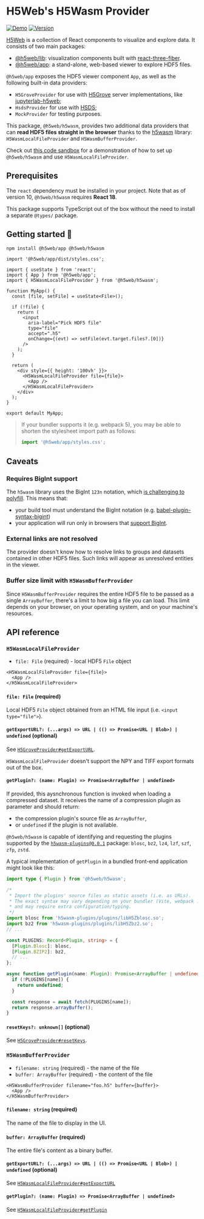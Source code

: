 # H5Web's H5Wasm Provider

[![Demo](https://img.shields.io/website?down_message=offline&label=demo&up_message=online&url=https%3A%2F%2Fh5web.panosc.eu%2Fh5wasm)](https://h5web.panosc.eu/h5wasm)
[![Version](https://img.shields.io/npm/v/@h5web/h5wasm)](https://www.npmjs.com/package/@h5web/h5wasm)

[H5Web](https://github.com/silx-kit/h5web) is a collection of React components
to visualize and explore data. It consists of two main packages:

- [@h5web/lib](https://www.npmjs.com/package/@h5web/lib): visualization
  components built with
  [react-three-fiber](https://github.com/react-spring/react-three-fiber).
- [@h5web/app](https://www.npmjs.com/package/@h5web/app): a stand-alone,
  web-based viewer to explore HDF5 files.

`@h5web/app` exposes the HDF5 viewer component `App`, as well as the following
built-in data providers:

- `H5GroveProvider` for use with [H5Grove](https://github.com/silx-kit/h5grove)
  server implementations, like
  [jupyterlab-h5web](https://github.com/silx-kit/jupyterlab-h5web);
- `HsdsProvider` for use with [HSDS](https://github.com/HDFGroup/hsds);
- `MockProvider` for testing purposes.

This package, `@h5web/h5wasm`, provides two additional data providers that can
**read HDF5 files straight in the browser** thanks to the
[h5wasm](https://github.com/usnistgov/h5wasm) library: `H5WasmLocalFileProvider`
and `H5WasmBufferProvider`.

Check out
[this code sandbox](https://codesandbox.io/p/sandbox/h5web-h5wasm-77j67x?file=%2Fsrc%2FMyApp.tsx)
for a demonstration of how to set up `@h5web/h5wasm` and use
`H5WasmLocalFileProvider`.

## Prerequisites

The `react` dependency must be installed in your project. Note that as of
version 10, `@h5web/h5wasm` requires **React 18**.

This package supports TypeScript out of the box without the need to install a
separate `@types/` package.

## Getting started 🚀

```bash
npm install @h5web/app @h5web/h5wasm
```

```tsx
import '@h5web/app/dist/styles.css';

import { useState } from 'react';
import { App } from '@h5web/app';
import { H5WasmLocalFileProvider } from '@h5web/h5wasm';

function MyApp() {
  const [file, setFile] = useState<File>();

  if (!file) {
    return (
      <input
        aria-label="Pick HDF5 file"
        type="file"
        accept=".h5"
        onChange={(evt) => setFile(evt.target.files?.[0])}
      />
    );
  }

  return (
    <div style={{ height: '100vh' }}>
      <H5WasmLocalFileProvider file={file}>
        <App />
      </H5WasmLocalFileProvider>
    </div>
  );
}

export default MyApp;
```

> If your bundler supports it (e.g. webpack 5), you may be able to shorten the
> stylesheet import path as follows:
>
> ```ts
> import '@h5web/app/styles.css';
> ```

## Caveats

### Requires BigInt support

The `h5wasm` library uses the BigInt `123n` notation, which
[is challenging to polyfill](https://javascript.info/bigint#polyfills). This
means that:

- your build tool must understand the BigInt notation (e.g.
  [babel-plugin-syntax-bigint](https://babeljs.io/docs/en/babel-plugin-syntax-bigint))
- your application will run only in browsers that
  [support BigInt](https://caniuse.com/bigint).

### External links are not resolved

The provider doesn't know how to resolve links to groups and datasets contained
in other HDF5 files. Such links will appear as unresolved entities in the
viewer.

### Buffer size limit with `H5WasmBufferProvider`

Since `H5WasmBufferProvider` requires the entire HDF5 file to be passed as a
single `ArrayBuffer`, there's a limit to how big a file you can load. This limit
depends on your browser, on your operating system, and on your machine's
resources.

## API reference

### `H5WasmLocalFileProvider`

- `file: File` (required) - local HDF5 `File` object

```tsx
<H5WasmLocalFileProvider file={file}>
  <App />
</H5WasmLocalFileProvider>
```

#### `file: File` (required)

Local HDF5 `File` object obtained from an HTML file input (i.e.
`<input type="file">`).

#### `getExportURL?: (...args) => URL | (() => Promise<URL | Blob>) | undefined` (optional)

See
[`H5GroveProvider#getExportURL`](https://github.com/silx-kit/h5web/blob/main/packages/app/README.md#getexporturl-args--url----promiseurl--blob--undefined-optional).

`H5WasmLocalFileProvider` doesn't support the NPY and TIFF export formats out of
the box.

#### `getPlugin?: (name: Plugin) => Promise<ArrayBuffer | undefined>`

If provided, this aysnchronous function is invoked when loading a compressed
dataset. It receives the name of a compression plugin as parameter and should
return:

- the compression plugin's source file as `ArrayBuffer`,
- or `undefined` if the plugin is not available.

`@h5web/h5wasm` is capable of identifying and requesting the plugins supported
by the
[`h5wasm-plugins@0.0.1`](https://github.com/h5wasm/h5wasm-plugins/tree/v0.0.1)
package: `blosc`, `bz2`, `lz4`, `lzf`, `szf`, `zfp`, `zstd`.

A typical implementation of `getPlugin` in a bundled front-end application might
look like this:

```ts
import type { Plugin } from '@h5web/h5wasm';

/*
 * Import the plugins' source files as static assets (i.e. as URLs).
 * The exact syntax may vary depending on your bundler (Vite, webpack ...)
 * and may require extra configuration/typing.
 */
import blosc from 'h5wasm-plugins/plugins/libH5Zblosc.so';
import bz2 from 'h5wasm-plugins/plugins/libH5Zbz2.so';
// ...

const PLUGINS: Record<Plugin, string> = {
  [Plugin.Blosc]: blosc,
  [Plugin.BZIP2]: bz2,
  // ...
};

async function getPlugin(name: Plugin): Promise<ArrayBuffer | undefined> {
  if (!PLUGINS[name]) {
    return undefined;
  }

  const response = await fetch(PLUGINS[name]);
  return response.arrayBuffer();
}
```

#### `resetKeys?: unknown[]` (optional)

See
[`H5GroveProvider#resetKeys`](https://github.com/silx-kit/h5web/blob/main/packages/app/README.md#resetkeys-unknown-optional).

### `H5WasmBufferProvider`

- `filename: string` (required) - the name of the file
- `buffer: ArrayBuffer` (required) - the content of the file

```tsx
<H5WasmBufferProvider filename="foo.h5" buffer={buffer}>
  <App />
</H5WasmBufferProvider>
```

#### `filename: string` (required)

The name of the file to display in the UI.

#### `buffer: ArrayBuffer` (required)

The entire file's content as a binary buffer.

#### `getExportURL?: (...args) => URL | (() => Promise<URL | Blob>) | undefined` (optional)

See
[`H5WasmLocalFileProvider#getExportURL`](#getexporturl-args--url----promiseurl--blob--undefined-optional)

#### `getPlugin?: (name: Plugin) => Promise<ArrayBuffer | undefined>`

See
[`H5WasmLocalFileProvider#getPlugin`](#getplugin-name-plugin--promisearraybuffer--undefined)
